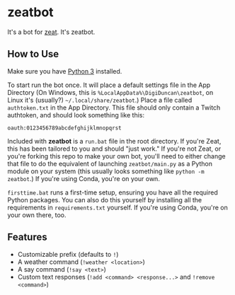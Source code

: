 # zeatbot
It's a bot for [zeat](http://www.twitch.tv/zeat). It's zeatbot.

## How to Use
Make sure you have [Python 3](https://www.python.org/downloads/) installed.

To start run the bot once. It will place a default settings file in the App Directory (On Windows, this is `%LocalAppData%\DigiDuncan\zeatbot`, on Linux it's (usually?) `~/.local/share/zeatbot`.) Place a file called `authtoken.txt` in the App Directory. This file should only contain a Twitch authtoken, and should look something like this:
```
oauth:0123456789abcdefghijklmnopqrst
```

Included with **zeatbot** is a `run.bat` file in the root directory. If you're Zeat, this has been tailored to you and should "just work." If you're not Zeat, or you're forking this repo to make your own bot, you'll need to either change that file to do the equivalent of launching `zeatbot/main.py` as a Python module on your system (this usually looks something like `python -m zeatbot`.) If you're using Conda, you're on your own.

`firsttime.bat` runs a first-time setup, ensuring you have all the required Python packages. You can also do this yourself by installing all the requirements in `requirements.txt` yourself. If you're using Conda, you're on your own there, too.

## Features
* Customizable prefix (defaults to `!`)
* A weather command (`!weather <location>`)
* A say command (`!say <text>`)
* Custom text responses (`!add <command> <response...>` and `!remove <command>`)
